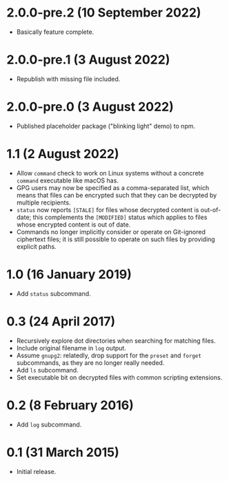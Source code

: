 # 2.0.0-pre.2 (10 September 2022)

- Basically feature complete.

# 2.0.0-pre.1 (3 August 2022)

- Republish with missing file included.

# 2.0.0-pre.0 (3 August 2022)

- Published placeholder package ("blinking light" demo) to npm.

# 1.1 (2 August 2022)

- Allow `command` check to work on Linux systems without a concrete `command` executable like macOS has.
- GPG users may now be specified as a comma-separated list, which means that files can be encrypted such that they can be decrypted by multiple recipients.
- `status` now reports `[STALE]` for files whose decrypted content is out-of-date; this complements the `[MODIFIED]` status which applies to files whose encrypted content is out of date.
- Commands no longer implicitly consider or operate on Git-ignored ciphertext files; it is still possible to operate on such files by providing explicit paths.

# 1.0 (16 January 2019)

- Add `status` subcommand.

# 0.3 (24 April 2017)

- Recursively explore dot directories when searching for matching files.
- Include original filename in `log` output.
- Assume `gnupg2`: relatedly, drop support for the `preset` and `forget` subcommands, as they are no longer really needed.
- Add `ls` subcommand.
- Set executable bit on decrypted files with common scripting extensions.

# 0.2 (8 February 2016)

- Add `log` subcommand.

# 0.1 (31 March 2015)

- Initial release.
